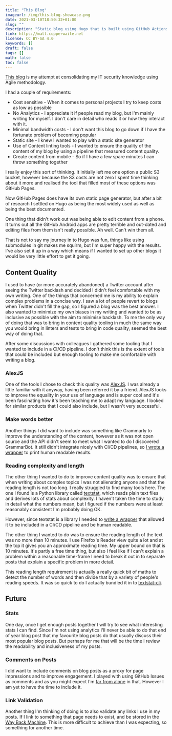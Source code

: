 ```yaml
---
title: "This Blog"
imageurl: /img/this-blog-showcase.png
date: 2021-03-10T18:50:32+01:00
slug: ""
description: "Static blog using Hugo that is built using GitHub Actions."
link: https://matt.copperwaite.net
license: CC BY-SA 4.0
keywords: []
draft: false
tags: []
math: false
toc: false
---
```


[This blog](https://matt.copperwaite.net) is my attempt at consolidating my IT security knowledge using Agile methodology.

I had a couple of requirements:

* Cost sensitive - When it comes to personal projects I try to keep costs as low as possible
* No Analytics - I appreciate it if people read my blog, but I'm mainly writing for myself. I don't care in detail who reads it or how they interact with it.
* Minimal bandwidth costs - I don't want this blog to go down if I have the fortunate problem of becoming popular
* Static site - I knew I wanted to play with a static site generator
* Use of Content linting tools - I wanted to ensure the quality of the content of my blog by using a pipeline that measured content quality.
* Create content from mobile - So if I have a few spare minutes I can throw something together

I really enjoy this sort of thinking. It initially left me one option a public S3 bucket, however because the S3 costs are not zero I spent time thinking about it more and realised the tool that filled most of these options was GitHub Pages.

Now GitHub Pages does have its own static page generator, but after a bit of research I settled on Hugo as being the most widely used as well as being the best documented.

One thing that didn't work out was being able to edit content from a phone. It turns out all the GitHub Android apps are pretty terrible and out-dated and editing files from them isn't really possible. Ah well. Can't win them all.

That is not to say my journey in to Hugo was fun, things like using submodules in git makes me squirm, but I'm super happy with the results. I've also set it up in a way which means if I wanted to set up other blogs it would be very little effort to get it going.

## Content Quality

I used to have (or more accurately abandoned) a Twitter account after seeing the Twitter backlash and decided I didn't feel comfortable with my own writing. One of the things that concerned me is my ability to explain complex problems in a concise way. I saw a lot of people revert to blogs when Twitter didn't fill the gap, so I figured a blog was the best answer. I also wanted to minimize my own biases in my writing and wanted to be as inclusive as possible with the aim to minimise backlash. To me the only way of doing that was to bring in content quality tooling in much the same way you would bring in linters and tests to bring in code quality, seemed the best way of doing that.

After some discussions with colleagues I gathered some tooling that I wanted to include in a CI/CD pipeline. I don't think this is the extent of tools that could be included but enough tooling to make me comfortable with writing a blog.

### AlexJS

One of the tools I chose to check this quality was [AlexJS](https://alexjs.com/). I was already a little familiar with it anyway, having been referred it by a friend. AlexJS looks to improve the equality in your use of language and is super cool and it's been fascinating how it's been teaching me to adapt my language. I looked for similar products that I could also include, but I wasn't very successful.

### Make words better

Another things I did want to include was something like Grammarly to improve the understanding of the content, however as it was not open source and the API didn't seem to meet what I wanted to do I discovered GrammarBot. It still didn't integrate nicely with CI/CD pipelines, so [I wrote a wrapper](https://github.com/yamatt/python3-hemoglobin) to print human readable results.

### Reading complexity and length

The other thing I wanted to do to improve content quality was to ensure that when writing about complex topics I was not alienating anyone  and that the reading length is not too long. I really struggled to find many tools here. The one I found is a Python library called [textstat](https://github.com/shivam5992/textstat), which reads plain text files and derives lots of stats about complexity. I haven't taken the time to study in detail what the numbers mean, but I figured if the numbers were at least reasonably consistent I'm probably doing OK.

However, since textstat is a library I needed to [write a wrapper](https://github.com/yamatt/python3-textstat-cli) that allowed it to be included in a CI/CD pipeline and be human readable.

The other thing I wanted to do was to ensure the reading length of the text was no more than 10 minutes. I use Firefox's Reader view quite a lot and at the top it gives you an approximate reading time. My upper bound on that is 10 minutes. It's partly a free time thing, but also I feel like if I can't explain a problem within a reasonable time-frame I need to break it out in to separate posts that explain a specific problem in more detail.

This reading length requirement is actually a really quick bit of maths to detect the number of words and then divide that by a variety of people's reading speeds. It was so quick to do I actually bundled it in to [textstat-cli](https://github.com/yamatt/python3-textstat-cli).

## Future

### Stats

One day, once I get enough posts together I will try to see what interesting stats I can find. Since I'm not using analytics I'll never be able to do that end of year blog post that my favourite blog posts do that usually discuss their most popular blog posts. But perhaps for me that will be the time I review the readability and inclusiveness of my posts.

### Comments on Posts

I did want to include comments on blog posts as a proxy for page impressions and to improve engagement. I played with using GitHub Issues as comments and as you might expect I'm [far from alone](https://github.com/krasimir/octomments) in that. However I am yet to have the time to include it.

### Link Validation

Another thing I'm thinking of doing is to also validate any links I use in my posts. If I link to something that page needs to exist, and be stored in the [Way Back Machine](https://web.archive.org/). This is more difficult to achieve than I was expecting, so something for another time.

